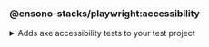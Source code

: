<!-- markdownlint-disable MD041 -->
### @ensono-stacks/playwright:accessibility

<details>
<summary>Adds axe accessibility tests to your test project</summary>

The _accessibility_ generator installs [`@axe-core/playwright`](https://github.com/dequelabs/axe-core-npm/blob/develop/packages/playwright/README.md) and configures an example accessibility test

## Usage

```bash
nx g @ensono-stacks/playwright:accessibility
```

### Command line arguments

The following command line arguments are available:

| Option                | Description                                                       | Type      | 
| ---------------       | --------------------------------------------------------------    | ---       | 
| --project -p             | The name of the test project to add accessibility tests to       | string  | 

### Generator Output

Scaffolding accessibility testing will add two dependencies to the `package.json`:

1. [`@axe-core/playwright`](https://github.com/dequelabs/axe-core-npm/blob/develop/packages/playwright/README.md) - The accessibility test engine
2. [`axe-result-pretty-print`](https://www.npmjs.com/package/axe-result-pretty-print) - Result formatter

Additionally, an example accessibility test will be generated, showcasing how to utilise both _axe_ and _axe-result-pretty-print_ to scan your application for accessibility violations:

```text title="Generated files"
.
├── apps
│   ├── <app-name>-e2e
│   │   ├── src
│   │   │   ├── axe-accessibility.spec.ts #Example accessibility test using playwright
└──────────
```

:::note

Visit the [`Accessibility Testing`](../../testing/testing_in_nx/playwright_accessibility_testing.md) documentation for further details!

:::

</details>
